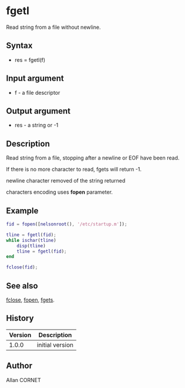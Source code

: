 # fgetl

Read string from a file without newline.

## Syntax

- res = fgetl(f)

## Input argument

- f - a file descriptor

## Output argument

- res - a string or -1

## Description

  <p>Read string from a file, stopping after a newline or EOF have been read.</p>
  <p>If there is no more character to read, fgets will return -1.</p>
  <p>newline character removed of the string returned</p>
  <p>characters encoding uses <b>fopen</b> parameter.</p>

## Example

```matlab
fid = fopen([nelsonroot(), '/etc/startup.m']);

tline = fgetl(fid);
while ischar(tline)
    disp(tline)
    tline = fgetl(fid);
end

fclose(fid);
```

## See also

[fclose](fclose.md), [fopen](fopen.md), [fgets](fgets.md).

## History

| Version | Description     |
| ------- | --------------- |
| 1.0.0   | initial version |

## Author

Allan CORNET
